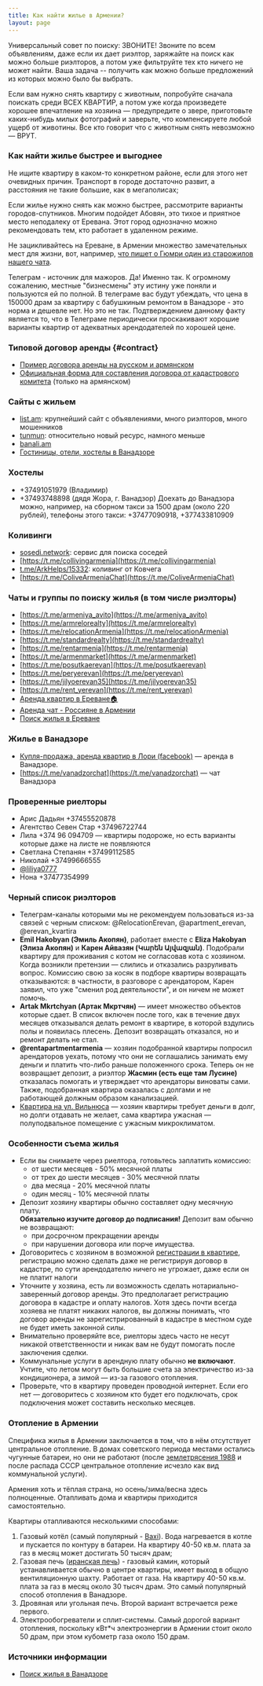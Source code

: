 ```yaml
---
title: Как найти жилье в Армении?
layout: page
---
```


Универсальный совет по поиску: ЗВОНИТЕ! Звоните по всем объявлениям, даже если их дает риэлтор, заряжайте на поиск
как можно больше риэлторов, а потом уже фильтруйте тех кто ничего не может найти. Ваша задача -- получить как можно
больше предложений из которых можно было бы выбрать.

Если вам нужно снять квартиру с животным, попробуйте сначала поискать среди ВСЕХ КВАРТИР, а потом уже когда произведете хорошее впечатление на хозяина — предупредите о звере, приготовьте каких-нибудь милых фотографий и заверьте, что компенсируете любой ущерб от животины. Все кто говорит что с животным снять невозможно — ВРУТ.

### Как найти жилье быстрее и выгоднее

Не ищите квартиру в каком-то конкретном районе, если для этого нет очевидных причин. Транспорт в городе достаточно
развит, а расстояния не такие большие, как в мегаполисах;

Если жилье нужно снять как можно быстрее, рассмотрите варианты городов-спутников. Многим подойдет Абовян, это тихое и
приятное место неподалеку от Еревана. Этот город однозначно можно рекомендовать тем, кто работает в удаленном режиме.

Не зацикливайтесь на Ереване, в Армении множество замечательных мест для жизни, вот, например,
[что пишет о Гюмри один из старожилов нашего чата](/files/gymri-review.png).

Телеграм - источник для мажоров. Да! Именно так. К огромному сожалению, местные "бизнесмены" эту истину уже поняли и
пользуются ей по полной. В телеграме вас будут убеждать, что цена в 150000 драм за квартиру с бабушкиным ремонтом в Ванадзоре -
это норма и дешевле нет. Но это не так. Подтверждением данному факту является то, что в Телеграме периодически
проскакивают хорошие варианты квартир от адекватных арендодателей по хорошей цене.

### Типовой договор аренды {#contract}

- [Пример договора аренды на русском и армянском](/files/flat-rent.docx)
- [Официальная форма для составления договора от кадастрового комитета](https://www.e-cadastre.am/ru/contracts/bnak_taracq_vardz) (только на армянском)

### Сайты с жильем

- [list.am](https://list.am): крупнейший сайт с объявлениями, много риэлторов, много мошенников
- [tunmun](https://tunmun.am/ru): относительно новый ресурс, намного меньше
- [banali.am](https://banali.am/ru/)
- [Гостиницы, отели, хостелы в Ванадзоре](https://docs.google.com/spreadsheets/d/13swssUMm-nz_WI2aLne0_Tt3nhYKauen5tURXjJRZxM/edit#gid=1733503771)

### Хостелы

- +37491051979 (Владимир)
- +37493748898 (дядя Жора, г. Ванадзор) Доехать до Ванадзора можно, например, на сборном такси за 1500 драм (около 220 рублей), телефоны этого такси: +37477090918, +377433810909

### Коливинги

- [sosedi.network](https://sosedi.network): сервис для поиска соседей
- [https://t.me/collivingarmenia](https://t.me/collivingarmenia)
- [t.me/ArkHelps/15332](https://t.me/ArkHelps/15332): коливинг от Ковчега
- [https://t.me/ColiveArmeniaChat](https://t.me/ColiveArmeniaChat)

### Чаты и группы по поиску жилья (в том числе риэлторы)

- [https://t.me/armeniya_avito](https://t.me/armeniya_avito)
- [https://t.me/armrelorealty](https://t.me/armrelorealty)
- [https://t.me/relocationArmenia](https://t.me/relocationArmenia)
- [https://t.me/standardrealty](https://t.me/standardrealty)
- [https://t.me/rentarmenia](https://t.me/rentarmenia)
- [https://t.me/armenmarket](https://t.me/armenmarket)
- [https://t.me/posutkaerevan](https://t.me/posutkaerevan)
- [https://t.me/peryerevan](https://t.me/peryerevan)
- [https://t.me/jilyoerevan35](https://t.me/jilyoerevan35)
- [https://t.me/rent_yerevan](https://t.me/rent_yerevan)
- [Аренда квартир в Ереване🏠](https://t.me/GreenHouseTel)
- [Аренда чат - Россияне в Армении](https://t.me/rent_armenia_chat)
- [Поиск жилья в Ереване](https://t.me/royalhouseyerevan)

[//]: # (- [https://t.me/brokeryerevanpro]&#40;https://t.me/brokeryerevanpro&#41;)
[//]: # (- [Агентство недвижимости АРМА]&#40;https://t.me/armarealty&#41;)
[//]: # (- [Ереван - Аренда - Можно с животными!]&#40;https://t.me/yerealty_pets&#41;)

### Жилье в Ванадзоре

- [Купля-продажа, аренда квартир в Лори (facebook)](https://www.facebook.com/groups/579410209987058/?ref=share) — аренда в Ванадзоре.
- [https://t.me/vanadzorchat](https://t.me/vanadzorchat) — чат Ванадзора

### Проверенные риелторы

- Арис Дадьян +37455520878
- Агентство Севен Стар +37496722744
- Лила +374 96 094709 — квартиры подороже, но есть варианты которые даже на листе не появляются
- Светлана Степанян +37499112585
- Николай +37499666555
- [@liliya0777](https://t.me/liliya0777)
- Нона +37477354999

### Черный список риэлторов

- Телеграм-каналы которыми мы не рекомендуем пользоваться из-за связей с черным списком: @RelocationErevan, @apartment_erevan, @erevan_kvartira
- **Emil Hakobyan (Эмиль Акопян)**, работает вместе с **Eliza Hakobyan (Элиза Акопян)** и **Карен Айвазян (Կարեն Այվազյան)**. Подобрали квартиру для проживания
  с котом не согласовав кота с хозяином. Когда возникли претензии — слились и отказались разруливать вопрос. Комиссию свою за косяк
  в подборе квартиры возвращать отказываются: в частности, в разговоре с арендатором, Карен заявил, что уже "сменил род деятельности", и он ничем не может помочь.
- **Artak Mkrtchyan (Артак Мкртчян)** — имеет множество объектов которые сдает. В список включен после того, как в течение двух месяцев отказывался делать ремонт в квартире, в которой вздулись
  полы и появилась плесень. Депозит возвращать отказался, но и ремонт делать не стал.
- **@rentapartmentarmenia** — хозяин подобранной квартиры попросил арендаторов уехать, потому что они не соглашались занимать ему деньги и платить что-либо раньше положенного срока. Теперь он не возвращает депозит, а риэлтор **Жасмин (есть еще там Лусине)** отказалась помогать и утверждает что арендаторы виноваты сами. Также, подобранная квартира оказалась с долгами и не работающей должным образом канализацией.
- [Квартира на ул. Вильнюса](https://www.list.am/ru/item/19102722) — хозяин квартиры требует деньги в долг, но долги отдавать не желает, сама квартира ужасная — полуподвальное помещение с ужасным микроклиматом.

### Особенности съема жилья

- Если вы снимаете через риелтора, готовьтесь заплатить комиссию:
  - от шести месяцев - 50% месячной платы
  - от трех до шести месяцев - 30% месячной платы
  - два месяца - 20% месячной платы
  - один месяц - 10% месячной платы
- Депозит хозяину квартиры обычно составляет одну месячную плату.<br> **Обязательно изучите договор до подписания!** Депозит вам обычно не возвращают:
  - при досрочном прекращении аренды
  - при нарушении договора или порче имущества.
- Договоритесь с хозяином в возможной [регистрации в квартире](../documents/registration.md), регистрацию можно сделать даже не регистрируя договор в кадастре, по сути арендодателю ничего не угрожает, даже если он не платит налоги
- Уточните у хозяина, есть ли возможность сделать нотариально-заверенный договор аренды. Это предполагает регистрацию договора в кадастре и оплату налогов. Хотя здесь почти всегда хозяева не платят никаких налогов, вы должны понимать, что договор аренды не зарегистрированный в кадастре в местном суде не будет иметь законной силы.
- Внимательно проверяйте все, риелторы здесь часто не несут никакой ответственности и никак вам не будут помогать после заключения сделки.
- Коммунальные услуги в арендную плату обычно **не включают**. Учтите, что летом могут быть большие счета за электричество из-за кондиционера, а зимой — из-за газового отопления.
- Проверьте, что в квартиру проведен проводной интернет. Если его нет — договоритесь с хозяином кто будет его подключать, срок подключения может составить несколько месяцев.

### Отопление в Армении

Специфика жилья в Армении заключается в том, что в нём отсутствует центральное отопление. В домах советского периода местами
остались чугунные батареи, но они не работают (после [землетрясения 1988](https://ru.wikipedia.org/wiki/Спитакское_землетрясение)
и после распада СССР центральное отопление исчезло как вид коммунальной услуги).

Армения хоть и тёплая страна, но осень/зима/весна здесь полноценные. Отапливать дома и квартиры приходится самостоятельно.

Квартиры отапливаются несколькими способами:

1. Газовый котёл (самый популярный - [Baxi](https://baxi.ru/)). Вода нагревается в котле и пускается по контуру в батареи. На квартиру 40-50 кв.м. плата за газ в месяц может достигать 50 тысяч драм;
2. Газовая печь ([иранская печь](https://www.google.com/search?q=иранская+печь&sourceid=chrome&ie=UTF-8)) - газовый камин, который устанавливается обычно в центре квартиры, имеет выход в общую вентиляционную шахту. Работает от газа. На квартиру 40-50 кв.м. плата за газ в месяц около 30 тысяч драм. Это самый популярный способ отопления в Ванадзоре.
3. Дровяная или угольная печь. Второй вариант встречается реже первого.
4. Электрообогреватели и сплит-системы. Самый дорогой вариант отопления, поскольку кВт*ч электроэнергии в Армении стоит около 50 драм, при этом кубометр газа около 150 драм.

### Источники информации

- [Поиск жилья в Ванадзоре](https://teletype.in/@vanadzor_live/FAQ_Kirivikan#FqqO)
